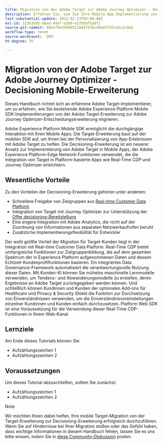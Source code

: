 ```yaml
---
title: Migration von der Adobe Target zur Adobe Journey Optimizer - Decisioning Mobile-Erweiterung
description: Erfahren Sie, wie Sie Ihre Mobile-App-Implementierung von der Adobe Target zur Adobe Journey Optimizer - Decisioning-Erweiterung migrieren.
last-substantial-update: 2023-02-23T00:00:00Z
exl-id: 32363b95-b6ad-44af-a3b0-e1fbbbf5a8f1
source-git-commit: 485e79e3569052184475fbc49ab5f43cebcac9a6
workflow-type: tm+mt
source-wordcount: '393'
ht-degree: 3%

---
```


# Migration von der Adobe Target zur Adobe Journey Optimizer - Decisioning Mobile-Erweiterung

Dieses Handbuch richtet sich an erfahrene Adobe Target-Implementierer, um zu erfahren, wie Sie bestehende Adobe Experience Platform Mobile SDK-Implementierungen von der Adobe Target-Erweiterung zur Adobe Journey Optimizer-Entscheidungserweiterung migrieren.

Adobe Experience Platform Mobile SDK ermöglicht die durchgängige Interaktion mit Ihren Mobile Apps. Die Target-Erweiterung baut auf der mobilen SDK auf, um Ihnen bei der Personalisierung von App-Erlebnissen mit Adobe Target zu helfen. Die Decisioning-Erweiterung ist ein neuerer Ansatz zur Implementierung von Adobe Target in Mobile Apps, der Adobe Experience Platform-Edge Network-Funktionen verwendet, die die Integration von Target in Platform-basierte Apps wie Real-Time CDP und Journey Optimizer erleichtern.

## Wesentliche Vorteile

Zu den Vorteilen der Decisioning-Erweiterung gehören unter anderem:

* Schnellere Freigabe von Zielgruppen aus [Real-time Customer Data Platform](https://experienceleague.adobe.com/docs/platform-learn/tutorials/experience-cloud/next-hit-personalization.html?lang=de)
* Integration von Target mit Journey Optimizer zur Unterstützung der [Offer decisioning-Bereitstellung](https://experienceleague.adobe.com/docs/target/using/integrate/ajo/offer-decision.html)
* Eine engere Integration mit Adobe Analytics, die nicht auf der Zuordnung von Informationen aus separaten Netzwerkaufrufen beruht
* Zusätzliche Implementierungsflexibilität für Entwickler

Der wohl größte Vorteil der Migration für Target-Kunden liegt in der Integration mit Real-time Customer Data Platform. Real-Time CDP bietet umfangreiche Funktionen zur Zielgruppenbildung, die auf dem gesamten Spektrum der in Experience Platform aufgenommenen Daten und dessen Echtzeit-Kundenprofilfunktionen basieren. Ein integriertes Data Governance-Framework automatisiert die verantwortungsvolle Nutzung dieser Daten. Mit Kunden-KI können Sie mühelos maschinelle Lernmodelle verwenden, um Tendenz- und Abwanderungsmodelle zu erstellen, deren Ergebnisse an Adobe Target zurückgegeben werden können. Und schließlich können Kundinnen und Kunden der optionalen Add-ons für Healthcare und Privacy &amp; Security Shield die Funktion zur Durchsetzung von Einverständnissen verwenden, um die Einverständnisvoreinstellungen einzelner Kundinnen und Kunden einfach durchzusetzen. Platform Web SDK ist eine Voraussetzung für die Verwendung dieser Real-Time CDP-Funktionen in Ihrem Web-Kanal.

## Lernziele

Am Ende dieses Tutorials können Sie:

* Aufzählungszeichen 1
* Aufzählungszeichen 2


## Voraussetzungen

Um dieses Tutorial abzuschließen, sollten Sie zunächst:

* Aufzählungszeichen 1
* Aufzählungszeichen 2


>[!NOTE]
>
>Wir möchten Ihnen dabei helfen, Ihre mobile Target-Migration von der Target-Erweiterung zur Decisioning-Erweiterung erfolgreich durchzuführen. Wenn Sie auf Hindernisse bei Ihrer Migration stoßen oder das Gefühl haben, dass wichtige Informationen in diesem Handbuch fehlen, lassen Sie es uns bitte wissen, indem Sie in [diese Community-Diskussion](https://experienceleaguecommunities.adobe.com/t5/adobe-experience-platform-data/tutorial-discussion-migrate-target-from-at-js-to-web-sdk/m-p/575587#M463) posten.
